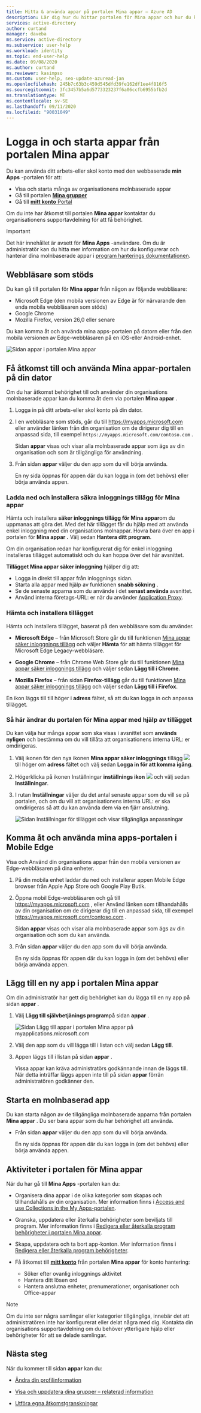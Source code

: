 ```yaml
---
title: Hitta & använda appar på portalen Mina appar – Azure AD
description: Lär dig hur du hittar portalen för Mina appar och hur du kommer åt din organisations molnbaserade appar.
services: active-directory
author: curtand
manager: daveba
ms.service: active-directory
ms.subservice: user-help
ms.workload: identity
ms.topic: end-user-help
ms.date: 09/08/2020
ms.author: curtand
ms.reviewer: kasimpso
ms.custom: user-help, seo-update-azuread-jan
ms.openlocfilehash: 245b7c63b3c459d545dfd39fe162df1ee4f816f5
ms.sourcegitcommit: 3fc3457b5a6d5773323237f6a06ccfb6955bfb2d
ms.translationtype: MT
ms.contentlocale: sv-SE
ms.lasthandoff: 09/11/2020
ms.locfileid: "90031049"
---
```

# <a name="sign-in-and-start-apps-from-the-my-apps-portal"></a>Logga in och starta appar från portalen Mina appar

Du kan använda ditt arbets-eller skol konto med den webbaserade **min Apps** -portalen för att:

- Visa och starta många av organisationens molnbaserade appar
- Gå till portalen [ **Mina grupper**](https://account.activedirectory.windowsazure.com/r#/groups)
- Gå till [ **mitt konto** Portal](https://myaccount.microsoft.com/)

Om du inte har åtkomst till portalen **Mina appar** kontaktar du organisationens supportavdelning för att få behörighet.

> [!IMPORTANT]
> Det här innehållet är avsett för **Mina Apps** -användare. Om du är administratör kan du hitta mer information om hur du konfigurerar och hanterar dina molnbaserade appar i [program hanterings dokumentationen](../manage-apps/index.yml).

## <a name="supported-browsers"></a>Webbläsare som stöds

Du kan gå till portalen för **Mina appar** från någon av följande webbläsare:

- Microsoft Edge (den mobila versionen av Edge är för närvarande den enda mobila webbläsaren som stöds)
- Google Chrome
- Mozilla Firefox, version 26,0 eller senare

Du kan komma åt och använda mina apps-portalen på datorn eller från den mobila versionen av Edge-webbläsaren på en iOS-eller Android-enhet.

![Sidan appar i portalen Mina appar](media/my-apps-portal/my-apps-portal-apps-page.png)

## <a name="access-and-use-the-my-apps-portal-on-your-computer"></a>Få åtkomst till och använda Mina appar-portalen på din dator

Om du har åtkomst behörighet till och använder din organisations molnbaserade appar kan du komma åt dem via portalen **Mina appar** .

1. Logga in på ditt arbets-eller skol konto på din dator.

1. I en webbläsare som stöds, går du till https://myapps.microsoft.com eller använder länken från din organisation om de dirigerar dig till en anpassad sida, till exempel `https://myapps.microsoft.com/contoso.com` .

   Sidan **appar** visas och visar alla molnbaserade appar som ägs av din organisation och som är tillgängliga för användning.

1. Från sidan **appar** väljer du den app som du vill börja använda.

   En ny sida öppnas för appen där du kan logga in (om det behövs) eller börja använda appen.

### <a name="download-and-install-the-my-apps-secure-sign-in-extension"></a>Ladda ned och installera säkra inloggnings tillägg för Mina appar

Hämta och installera **säker inloggnings tillägg för Mina appar**om du uppmanas att göra det. Med det här tillägget får du hjälp med att använda enkel inloggning med din organisations molnappar. Hovra bara över en app i portalen för **Mina appar** **.** Välj sedan **Hantera ditt program**.

Om din organisation redan har konfigurerat dig för enkel inloggning installeras tillägget automatiskt och du kan hoppa över det här avsnittet.

**Tillägget Mina appar säker inloggning** hjälper dig att:

- Logga in direkt till appar från inloggnings sidan.
- Starta alla appar med hjälp av funktionen **snabb sökning** .
- Se de senaste apparna som du använde i det **senast använda** avsnittet.
- Använd interna företags-URL: er när du använder [Application Proxy](../manage-apps/application-proxy.md).

### <a name="to-download-and-install-the-extension"></a>Hämta och installera tillägget

Hämta och installera tillägget, baserat på den webbläsare som du använder.

- **Microsoft Edge** – från Microsoft Store går du till funktionen [Mina appar säker inloggnings tillägg](https://microsoftedge.microsoft.com/addons/detail/my-apps-secure-signin-ex/gaaceiggkkiffbfdpmfapegoiohkiipl) och väljer **Hämta** för att hämta tillägget för Microsoft Edge Legacy-webbläsare.

- **Google Chrome** – från Chrome Web Store går du till funktionen [Mina appar säker inloggnings tillägg](https://chrome.google.com/webstore/detail/my-apps-secure-sign-in-ex/ggjhpefgjjfobnfoldnjipclpcfbgbhl) och väljer sedan **Lägg till i Chrome**.

- **Mozilla Firefox** – från sidan **Firefox-tillägg** går du till funktionen [Mina appar säker inloggnings tillägg](https://addons.mozilla.org/firefox/addon/access-panel-extension/) och väljer sedan **Lägg till i Firefox**.

En ikon läggs till till höger i **adress** fältet, så att du kan logga in och anpassa tillägget.

### <a name="to-change-your-my-apps-portal-using-the-extension"></a>Så här ändrar du portalen för Mina appar med hjälp av tillägget

Du kan välja hur många appar som ska visas i avsnittet som **används nyligen** och bestämma om du vill tillåta att organisationens interna URL: er omdirigeras.

1. Välj ikonen för den nya ikonen **Mina appar säker inloggnings** tillägg ![ ](media/my-apps-portal/my-apps-portal-extension-icon.png) till höger om **adress** fältet och välj sedan **Logga in för att komma igång**.

1. Högerklicka på ikonen Inställningar **inställnings ikon** ![ ](media/my-apps-portal/my-apps-portal-extension-settings-icon.png) och välj sedan **Inställningar**.

1. I rutan **Inställningar** väljer du det antal senaste appar som du vill se på portalen, och om du vill att organisationens interna URL: er ska omdirigeras så att du kan använda dem via en fjärr anslutning.

   ![Sidan Inställningar för tillägget och visar tillgängliga anpassningar](media/my-apps-portal/my-apps-portal-extension-settings-page.png)

## <a name="access-and-use-the-my-apps-portal-on-mobile-edge"></a>Komma åt och använda mina apps-portalen i Mobile Edge

Visa och Använd din organisations appar från den mobila versionen av Edge-webbläsaren på dina enheter.

1. På din mobila enhet laddar du ned och installerar appen Mobile Edge browser från Apple App Store och Google Play Butik.

1. Öppna mobil Edge-webbläsaren och gå till https://myapps.microsoft.com , eller Använd länken som tillhandahålls av din organisation om de dirigerar dig till en anpassad sida, till exempel https://myapps.microsoft.com/contoso.com .

   Sidan **appar** visas och visar alla molnbaserade appar som ägs av din organisation och som du kan använda.

1. Från sidan **appar** väljer du den app som du vill börja använda.

   En ny sida öppnas för appen där du kan logga in (om det behövs) eller börja använda appen.

## <a name="add-a-new-app-to-the-my-apps-portal"></a>Lägg till en ny app i portalen Mina appar

Om din administratör har gett dig behörighet kan du lägga till en ny app på sidan **appar** .

1. Välj **Lägg till självbetjänings program**på sidan **appar** .

   ![Sidan Lägg till appar i portalen Mina appar på myapplications.microsoft.com](media/my-apps-portal/my-apps-portal-add-app-link.png)

1. Välj den app som du vill lägga till i listan och välj sedan **Lägg till**.

1. Appen läggs till i listan på sidan **appar** .

   Vissa appar kan kräva administratörs godkännande innan de läggs till. När detta inträffar läggs appen inte till på sidan **appar** förrän administratören godkänner den.

## <a name="start-a-cloud-based-app"></a>Starta en molnbaserad app

Du kan starta någon av de tillgängliga molnbaserade apparna från portalen **Mina appar** . Du ser bara appar som du har behörighet att använda.

- Från sidan **appar** väljer du den app som du vill börja använda.

   En ny sida öppnas för appen där du kan logga in (om det behövs) eller börja använda appen.

## <a name="activities-in-the-my-apps-portal"></a>Aktiviteter i portalen för Mina appar

När du har gå till **Mina Apps** -portalen kan du:

- Organisera dina appar i de olika kategorier som skapas och tillhandahålls av din organisation. Mer information finns i [Access and use Collections in the My Apps-portalen](my-applications-portal-workspaces.md).
- Granska, uppdatera eller återkalla behörigheter som beviljats till program. Mer information finns i [Redigera eller återkalla program behörigheter i portalen Mina appar](my-applications-portal-permissions-saved-accounts.md).
- Skapa, uppdatera och ta bort app-konton. Mer information finns i [Redigera eller återkalla program behörigheter](my-applications-portal-permissions-saved-accounts.md).
- Få åtkomst till [**mitt konto**](my-account-portal-overview.md) från portalen **Mina appar** för konto hantering:
  
  - Söker efter ovanlig inloggnings aktivitet
  - Hantera ditt lösen ord
  - Hantera anslutna enheter, prenumerationer, organisationer och Office-appar

>[!NOTE]
>Om du inte ser några samlingar eller kategorier tillgängliga, innebär det att administratören inte har konfigurerat eller delat några med dig. Kontakta din organisations supportavdelning om du behöver ytterligare hjälp eller behörigheter för att se delade samlingar.

## <a name="next-steps"></a>Nästa steg

När du kommer till sidan **appar** kan du:

- [Ändra din profilinformation](my-apps-portal-end-user-update-profile.md)

- [Visa och uppdatera dina grupper – relaterad information](my-apps-portal-end-user-groups.md)

- [Utföra egna åtkomstgranskningar](my-apps-portal-end-user-access-reviews.md)